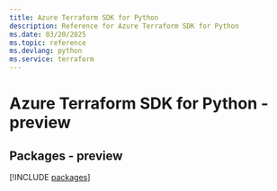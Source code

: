 ```yaml
---
title: Azure Terraform SDK for Python
description: Reference for Azure Terraform SDK for Python
ms.date: 03/20/2025
ms.topic: reference
ms.devlang: python
ms.service: terraform
---
```

# Azure Terraform SDK for Python - preview
## Packages - preview
[!INCLUDE [packages](terraform-index.md)]